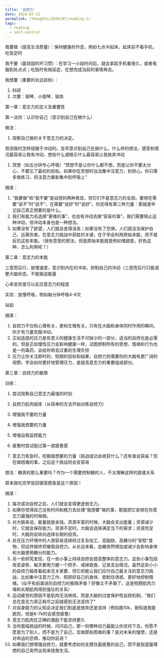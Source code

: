 ```yaml
---
title: '自控力'
date: 2024-07-11
permalink: /thoughts/2024/07/reading-1/
tags:
  - reading
  - self-control
---
```


我要做（提高生活质量）：保持健康的作息，例如七点半起床，起床前不看手机，吃饭定时

我不要（最顽固的坏习惯）：在学习一小段时间后，就会拿起手机看很久，或者电脑到处点点；吃饭时有拖延症，在想完成当前的事情再去。

我想要（重要的长远目标）：

1. 科研
2. 次要：钢琴、小提琴、锻炼

第一章：意志力的定义及重要性

第一法则：认识你自己（意识到自己在做什么）

做法：

1. 观察自己做的关于意志力的决定。

观测我时怎样屈服于冲动的。及早意识到自己在做什么，什么样的想法、感受和情况最容易让我有冲动，想些什么或暗示什么最容易让我放弃冲动

1. 冥想（如五分钟专心呼吸）“冥想不是让你什么都不想，而是让你不要太分心，不要忘了最初的目标。如果你在冥想时没法集中注意力，别担心。你只需多做练习，将注意力重新集中到呼吸上”

摘录：

1. “我要做”和“我不要”是自控的两种表现，但它们不是意志力的全部。要想在需要“说不”时“说不”，在需要“说好”时“说好”，你还得有第三种力量：那就是牢记自己真正想要的是什么。
2. 我们有能力去选择“更难的事”，也会有冲动去做“容易的事”。我们需要阻止这种冲动，但冲动本身也是一种想法。
3. 如果没有了欲望，人们就会变得沮丧；如果没有了恐惧，人们就没法保护自己、远离伤害。在意志力挑战中获胜的关键，在于学会利用原始本能，而不是反抗这些本能。（很有意思的想法，但是原始本能就是例如嗜甜食，好色这种，怎么利用呢？）

第二章：意志力的本能

三思而后行，放慢速度，意识到内在的冲突，抑制自己的冲动（三思而后行只能调整大脑状态，不能输送能量

心率变异度可以反应意志力的程度

实验：放慢呼吸，例如每分钟呼吸4-6次

站起

摘录：

1. 自控力不仅和心理有关，更和生理有关。只有在大脑和身体同时作用的瞬间，你才有力量克服冲动。
2. 正如适度的压力是有意义的健康生活不可缺少的一部分，适当的自控也是必需的。但是正如慢性压力会影响健康一样，试图控制所有的思想、情绪和行为也是一剂毒药，会给你带去过重的生理负担
3. 压力让你关注即时的、短期的目标和结果，自控力则需要你的大脑有更广阔的视野。学会如何更好地管理压力，是提高意志力的重要组成部分。

第三章：自控力的极限

训练：

1. 尝试观察自己意志力最强的时刻
2. 自控力肌肉锻炼（从简单的方法开始训练自控力）

1. 增强我不要的力量
2. 增强我想要的力量
3. 增强自我监控能力

4. 疲惫时尝试挺过第一波疲惫感
5. 意志力告急时，挖掘我想要的力量（挑战成功会收获什么？还有谁会获益？现在做困难的事，之后这个挑战将会变容易

想法：糖真的那么重要吗？作为一个需要控制糖的人，不太理解这样的直接关系

原来我吃完早饭回寝室摸鱼是这个原因！

摘录：

1. 每次成功自控之后，人们就会变得更虚弱无力。
2. 如果你觉得自己没有时间和精力去处理“我想要”做的事，那就把它安排在你意志力最强的时候做。
3. 对大脑来说，能量就是金钱。资源丰富的时候，大脑会支出能量；资源减少时，它就会保存能力。资源不足时，大脑会选择满足当下的需求；资源充足时，大脑则会转向选择长期的投资。
4. 处在压力环境中的人很容易选择经过复杂加工、高脂肪、高糖分的“安慰”食物，但这样做终将摧毁自控力。从长远来看，血糖突然增加或减少会影响身体和大脑使用糖分的能力。
5. 另一些研究发现，在一些小事上持续自控会提高整体的意志力。这些小事包括改变姿势、每天都用力握一个把手、戒掉甜食、记录支出情况。虽然这些小小的自控力锻炼看起来无关紧要，但它却能让我们应付自己最关注的意志力挑战，比如集中注意力工作、照顾好自己的身体、抵制住诱惑、更好地控制情绪。（似乎和前面说的自控力的极限矛盾？好像又不矛盾了，这是短期肌肉力竭和长期肌肉得到强壮的关系）
6. 运动疲劳的原因不是肌肉无法继续，而是大脑的过度保护性监控机制。“我们总在意志力真正耗尽之前就感到无法坚持了”
7. 对自身能力的认知会决定我们到底是放弃还是坚持（例如跑10k，我知道我能跑完，但是6-7k时会感觉疲惫）
8. 意志力肌肉在正确的激励下能坚持更久
9. 当你面临挑战的时候，问问自己，那一刻哪种动力最能让你坚持下去。你愿不愿意为了别人，而不是为了自己，去做那些困难的事？是对未来的憧憬，还是对命运的恐惧，推动你前进？
10. 如果我们想增强自控力，就要考虑如何支撑住最疲惫的自己，而不是指望最理想的自己突然出现来拯救生活。


